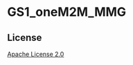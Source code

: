# GS1_oneM2M_MMG

## License
[Apache License 2.0](https://github.com/yalewkidane/GS1_oneM2M_MMG/blob/master/LICENSE)
